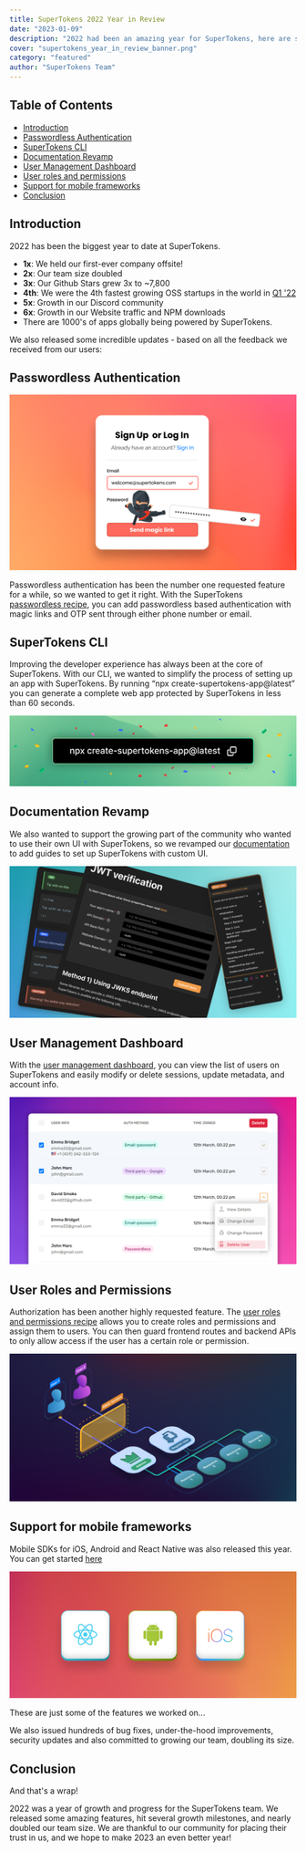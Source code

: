 ```yaml
---
title: SuperTokens 2022 Year in Review
date: "2023-01-09"
description: "2022 had been an amazing year for SuperTokens, here are some of the top highlights"
cover: "supertokens_year_in_review_banner.png"
category: "featured"
author: "SuperTokens Team"
---
```


## Table of Contents

- [Introduction](#introduction)
- [Passwordless Authentication](#passwordless-authentication)
- [SuperTokens CLI](#supertokens-cli)
- [Documentation Revamp](#documentation-revamp)
- [User Management Dashboard](#user-management-dashboard)
- [User roles and permissions](#user-roles-and-permissions)
- [Support for mobile frameworks](#support-for-mobile-frameworks)
- [Conclusion](#conclusion)

## Introduction

2022 has been the biggest year to date at SuperTokens.
- **1x**: We held our first-ever company offsite! 
- **2x**: Our team size doubled 
- **3x**: Our Github Stars grew 3x to ~7,800 
- **4th**: We were the 4th fastest growing OSS startups in the world in [Q1 '22](https://runacap.com/ross-index/q1-2022/) 
- **5x**: Growth in our Discord community 
- **6x**: Growth in our Website traffic and NPM downloads
- There are 1000's of apps globally being powered by SuperTokens.

We also released some incredible updates - based on all the feedback we received from our users:

## Passwordless Authentication

![SuperTokens passwordless login form](./passwordless.png)

Passwordless authentication has been the number one requested feature for a while, so we 
wanted to get it right. With the SuperTokens [passwordless recipe](https://supertokens.com/docs/passwordless/introduction), you can add passwordless based authentication with magic links and OTP sent through either phone number or email.


## SuperTokens CLI  

Improving the developer experience has always been at the core of SuperTokens.
With our CLI, we wanted to simplify the process of setting up an app with SuperTokens. By running “npx create-supertokens-app@latest” you can generate a complete web app protected by SuperTokens in less than 60 seconds.

![supertokens cli](./supertokens_cli.png)

## Documentation Revamp

We also wanted to support the growing part of the community who wanted to use their own UI with SuperTokens, so we revamped our [documentation](https://supertokens.com/docs/guides) to add guides to set up SuperTokens with custom UI.

![SuperTokens new documentation](./documentation_revamp.png)

## User Management Dashboard

With the [user management dashboard](https://supertokens.com/docs/emailpassword/pre-built-ui/setup/dashboard), you can view the list of users on SuperTokens and easily modify or delete sessions, update metadata, and account info.

![SuperTokens user management dashboard](./user_management_and_roles.png)

## User Roles and Permissions

Authorization has been another highly requested feature. The [user roles and permissions recipe](https://supertokens.com/docs/userroles/introduction) allows you to create roles and permissions and assign them to users. You can then guard frontend routes and backend APIs to only allow access if the user has a certain role or permission.

![SuperTokens user management dashboard](./supertokens_user_roles_and_permissions.png)

## Support for mobile frameworks

Mobile SDKs for iOS, Android and React Native was also released this year. You can get started [here](https://supertokens.com/docs/thirdpartyemailpassword/custom-ui/init/frontend)

![SuperTokens mobile sdk support](./mobile_sdk_support.png)


These are just some of the features we worked on...

We also issued hundreds of bug fixes, under-the-hood improvements, security updates and also committed to growing our team, doubling its size.


## Conclusion

And that's a wrap!

2022 was a year of growth and progress for the SuperTokens team. We released some amazing features, hit several growth milestones, and nearly doubled our team size. We are thankful to our community for placing their trust in us, and we hope to make 2023 an even better year!
